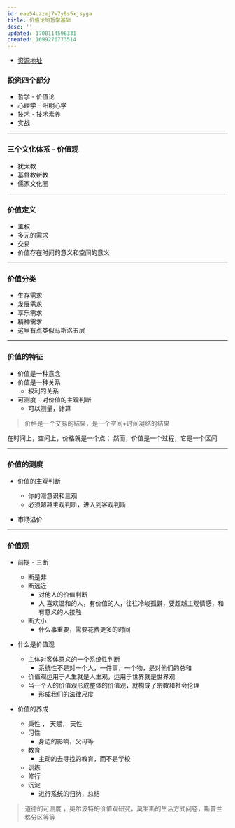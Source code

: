 ```yaml
---
id: eae54uzzmj7w7y9s5xjsyga
title: 价值论的哲学基础
desc: ''
updated: 1700114596331
created: 1699276773514
---
```

- [资源地址](https://rabbit-hole.notion.site/bf8fed897df64ee6847f5bf22ee46dcd)

### 投资四个部分

- 哲学 - 价值论
- 心理学 - 阳明心学
- 技术 - 技术素养
- 实战

---

### 三个文化体系 - 价值观

- 犹太教
- 基督教新教
- 儒家文化圈

---
### 价值定义

- 主权
- 多元的需求
- 交易
- 价值存在时间的意义和空间的意义

---
### 价值分类

- 生存需求
- 发展需求
- 享乐需求
- 精神需求
- 这里有点类似马斯洛五层

---

### 价值的特征
- 价值是一种意念
- 价值是一种关系
    - 权利的关系
- 可测度 - 对价值的主观判断
    - 可以测量，计算

> 价格是一个交易的结果，是一个空间+时间凝结的结果

在时间上，空间上，价格就是一个点； 然而，价值是一个过程，它是一个区间


---
### 价值的测度
- 价值的主观判断
    - 你的潜意识和三观
    - 必须超越主观判断，进入到客观判断

- 市场溢价

---
### 价值观

- 前提 - 三断
    - 断是非
    - 断远近
        - 对他人的价值判断
        - 人 喜欢温和的人，有价值的人，往往冷峻孤僻，要超越主观情感，和有意义的人接触
    - 断大小
        - 什么事重要，需要花费更多的时间

- 什么是价值观
    - 主体对客体意义的一个系统性判断
        - 系统性不是对一个人，一件事，一个物，是对他们的总和
    - 价值观运用于人生就是人生观，运用于世界就是世界观
    - 当一个人的价值观形成整体的价值观，就构成了宗教和社会伦理
        - 形成我们的法律尺度


- 价值的养成
    - 秉性 ， 天赋， 天性
    - 习性
        - 身边的影响，父母等
    - 教育
        - 主动的去寻找的教育，而不是学校
    - 训练
    - 修行
    - 沉淀
        - 进行系统的归纳，总结

>道德的可测度 ，奥尔波特的价值观研究，莫里斯的生活方式问卷，斯普兰格分区等等
    




